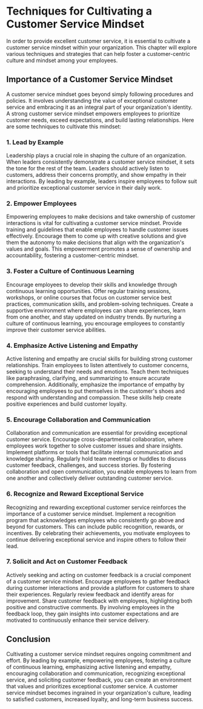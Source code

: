 Techniques for Cultivating a Customer Service Mindset
================================================================

In order to provide excellent customer service, it is essential to cultivate a customer service mindset within your organization. This chapter will explore various techniques and strategies that can help foster a customer-centric culture and mindset among your employees.

Importance of a Customer Service Mindset
----------------------------------------

A customer service mindset goes beyond simply following procedures and policies. It involves understanding the value of exceptional customer service and embracing it as an integral part of your organization's identity. A strong customer service mindset empowers employees to prioritize customer needs, exceed expectations, and build lasting relationships. Here are some techniques to cultivate this mindset:

### 1. Lead by Example

Leadership plays a crucial role in shaping the culture of an organization. When leaders consistently demonstrate a customer service mindset, it sets the tone for the rest of the team. Leaders should actively listen to customers, address their concerns promptly, and show empathy in their interactions. By leading by example, leaders inspire employees to follow suit and prioritize exceptional customer service in their daily work.

### 2. Empower Employees

Empowering employees to make decisions and take ownership of customer interactions is vital for cultivating a customer service mindset. Provide training and guidelines that enable employees to handle customer issues effectively. Encourage them to come up with creative solutions and give them the autonomy to make decisions that align with the organization's values and goals. This empowerment promotes a sense of ownership and accountability, fostering a customer-centric mindset.

### 3. Foster a Culture of Continuous Learning

Encourage employees to develop their skills and knowledge through continuous learning opportunities. Offer regular training sessions, workshops, or online courses that focus on customer service best practices, communication skills, and problem-solving techniques. Create a supportive environment where employees can share experiences, learn from one another, and stay updated on industry trends. By nurturing a culture of continuous learning, you encourage employees to constantly improve their customer service abilities.

### 4. Emphasize Active Listening and Empathy

Active listening and empathy are crucial skills for building strong customer relationships. Train employees to listen attentively to customer concerns, seeking to understand their needs and emotions. Teach them techniques like paraphrasing, clarifying, and summarizing to ensure accurate comprehension. Additionally, emphasize the importance of empathy by encouraging employees to put themselves in the customer's shoes and respond with understanding and compassion. These skills help create positive experiences and build customer loyalty.

### 5. Encourage Collaboration and Communication

Collaboration and communication are essential for providing exceptional customer service. Encourage cross-departmental collaboration, where employees work together to solve customer issues and share insights. Implement platforms or tools that facilitate internal communication and knowledge sharing. Regularly hold team meetings or huddles to discuss customer feedback, challenges, and success stories. By fostering collaboration and open communication, you enable employees to learn from one another and collectively deliver outstanding customer service.

### 6. Recognize and Reward Exceptional Service

Recognizing and rewarding exceptional customer service reinforces the importance of a customer service mindset. Implement a recognition program that acknowledges employees who consistently go above and beyond for customers. This can include public recognition, rewards, or incentives. By celebrating their achievements, you motivate employees to continue delivering exceptional service and inspire others to follow their lead.

### 7. Solicit and Act on Customer Feedback

Actively seeking and acting on customer feedback is a crucial component of a customer service mindset. Encourage employees to gather feedback during customer interactions and provide a platform for customers to share their experiences. Regularly review feedback and identify areas for improvement. Share customer feedback with employees, highlighting both positive and constructive comments. By involving employees in the feedback loop, they gain insights into customer expectations and are motivated to continuously enhance their service delivery.

Conclusion
----------

Cultivating a customer service mindset requires ongoing commitment and effort. By leading by example, empowering employees, fostering a culture of continuous learning, emphasizing active listening and empathy, encouraging collaboration and communication, recognizing exceptional service, and soliciting customer feedback, you can create an environment that values and prioritizes exceptional customer service. A customer service mindset becomes ingrained in your organization's culture, leading to satisfied customers, increased loyalty, and long-term business success.
